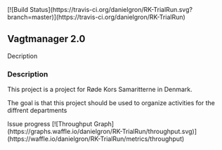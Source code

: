 <div >
[![Build Status](https://travis-ci.org/danielgron/RK-TrialRun.svg?branch=master)](https://travis-ci.org/danielgron/RK-TrialRun)
<h2>
Vagtmanager 2.0
</h2>
<uib-accordion-group>
<uib-accordion-heading>
        Decription
      </uib-accordion-heading>
      <h3>Description</h3>
      <p>This project is a project for Røde Kors Samaritterne in Denmark.</p>
      <p>The goal is that this project should be used to organize activities for the diffrent departments  </p>
</uib-accordion-group >


<uib-accordion-heading>
        Issue progress
      </uib-accordion-heading>
[![Throughput Graph](https://graphs.waffle.io/danielgron/RK-TrialRun/throughput.svg)](https://waffle.io/danielgron/RK-TrialRun/metrics/throughput)
